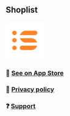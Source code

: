 ## Shoplist

<img src="./shoplist-logo.png" width="100" height="100">


### 🍎 [See on App Store](https://apps.apple.com/app/id6446956373)

### 🔏 [Privacy policy](./privacy-policy.html)

### ❓ [Support](./support.html)
